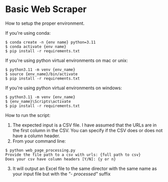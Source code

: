 # Basic Web Scraper

How to setup the proper environment.

If you're using conda: 

```
$ conda create -n {env name} python=3.11
$ conda activate {env name}
$ pip install -r requirements.txt
```

If you're using python virtual environments on mac or unix:

```
$ python3.11 -m venv {env_name}
$ source {env_name}/bin/activate
$ pip install -r requirements.txt
```

If you're using python virtual environments on windows:

```
$ python3.11 -m venv {env_name}
$ {env_name}\Scripts\activate
$ pip install -r requirements.txt
```

How to run the script: 
1. The expected input is a CSV file. I have assumed that the URLs are in the first column in the CSV. You can specify if the CSV does or does not have a column header.
2. From your command line:
```
$ python web_page_processing.py
Provide the file path to a csv with urls: {full path to csv}
Does your csv have column headers [Y/N]: {y or n}
```
3. It will output an Excel file to the same director with the same name as your input file but with the *"- processed"* suffix